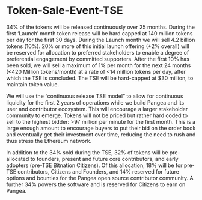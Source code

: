 # Token-Sale-Event-TSE

34% of the tokens will be released continuously over 25 months. During the first ‘Launch’ month token release will be hard capped at 140 million tokens per day for the first 30 days. During the Launch month we will sell 4.2 billion tokens (10%). 20% or more of this initial launch offering (+2% overall) will be reserved for allocation to preferred stakeholders to enable a degree of preferential engagement by committed supporters. After the first 10% has been sold, we will sell a maximum of 1% per month for the next 24 months (<420 Million tokens/month) at a rate of <14 million tokens per day, after which the TSE is concluded. The TSE will be hard-capped at $30 million, to maintain token value.
 
We will use the “continuous release TSE model” to allow for continuous liquidity for the first 2 years of operations while we build Pangea and its user and contributor ecosystem. This will encourage a larger stakeholder community to emerge. Tokens will not be priced but rather hard coded to sell to the highest bidder: >97 million per minute for the first month. This is a large enough amount to encourage buyers to put their bid on the order book and eventually get their investment over time, reducing the need to rush and thus stress the Ethereum network.

In addition to the 34% sold during the TSE, 32% of tokens will be pre-allocated to founders, present and future core contributors, and early adopters (pre-TSE Bitnation Citizens). Of this allocation, 18% will be for pre-TSE contributors, Citizens and Founders, and 14% reserved for future options and bounties for the Pangea open source contributor community. A further 34% powers the software and is reserved for Citizens to earn on Pangea.
